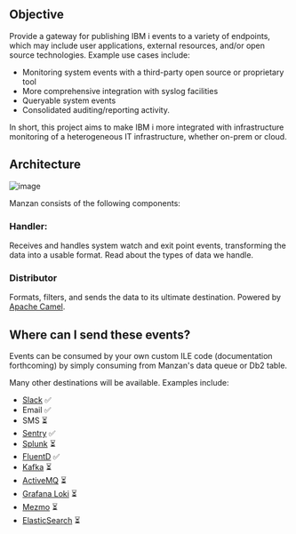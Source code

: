 
## Objective

Provide a gateway for publishing IBM i events to a variety of endpoints, which may include user applications, external resources, and/or open source technologies. Example use cases include:

- Monitoring system events with a third-party open source or proprietary tool
- More comprehensive integration with syslog facilities
- Queryable system events
- Consolidated auditing/reporting activity. 

In short, this project aims to make IBM i more integrated with infrastructure monitoring of a heterogeneous IT infrastructure, whether on-prem or cloud.

## Architecture

![image](https://user-images.githubusercontent.com/17914061/208200501-d0c14907-ed47-4248-ab89-9728e197ddb6.png)

Manzan consists of the following components:

### Handler:

Receives and handles system watch and exit point events, transforming the data into a usable format. Read about the types of data we handle.

### Distributor

Formats, filters, and sends the data to its ultimate destination. Powered by [Apache Camel](http://camel.apache.org).


## Where can I send these events?

Events can be consumed by your own custom ILE code (documentation forthcoming) by simply consuming from Manzan's data queue or Db2 table. 

Many other destinations will be available. Examples include:

- [Slack](http://slack.com) ✅
- Email ✅
- SMS ⏳
- [Sentry](http://sentry.io) ✅
- [Splunk](http://splunk.com) ⏳
- [FluentD](http://fluentd.org) ✅
- [Kafka](http://kafka.apache.org) ⏳
- [ActiveMQ](http://activemq.apache.org/) ⏳
- [Grafana Loki](https://grafana.com/oss/loki/) ⏳
- [Mezmo](http://mezmo.com) ⏳
- [ElasticSearch](http://elastic.co) ⏳